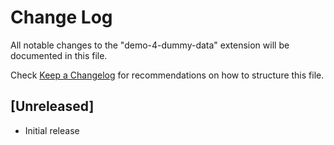 # Change Log
All notable changes to the "demo-4-dummy-data" extension will be documented in this file.

Check [Keep a Changelog](http://keepachangelog.com/) for recommendations on how to structure this file.

## [Unreleased]
- Initial release